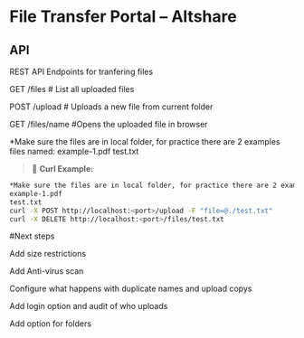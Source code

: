 # File Transfer Portal – Altshare


## API
REST API Endpoints for tranfering files 

GET /files # List all uploaded files 

POST /upload # Uploads a new file from current folder

GET /files/name #Opens the uploaded file in browser

*Make sure the files are in local folder, for practice there are 2 examples files named:
example-1.pdf
test.txt 

> 📌 **Curl Example:**
```bash
*Make sure the files are in local folder, for practice there are 2 examples files named:
example-1.pdf
test.txt 
curl -X POST http://localhost:<port>/upload -F "file=@./test.txt"
curl -X DELETE http://localhost:<port>/files/test.txt
```

#Next steps

Add size restrictions

Add Anti-virus scan

Configure what happens with duplicate names and upload copys

Add login option and audit of who uploads

Add option for folders
